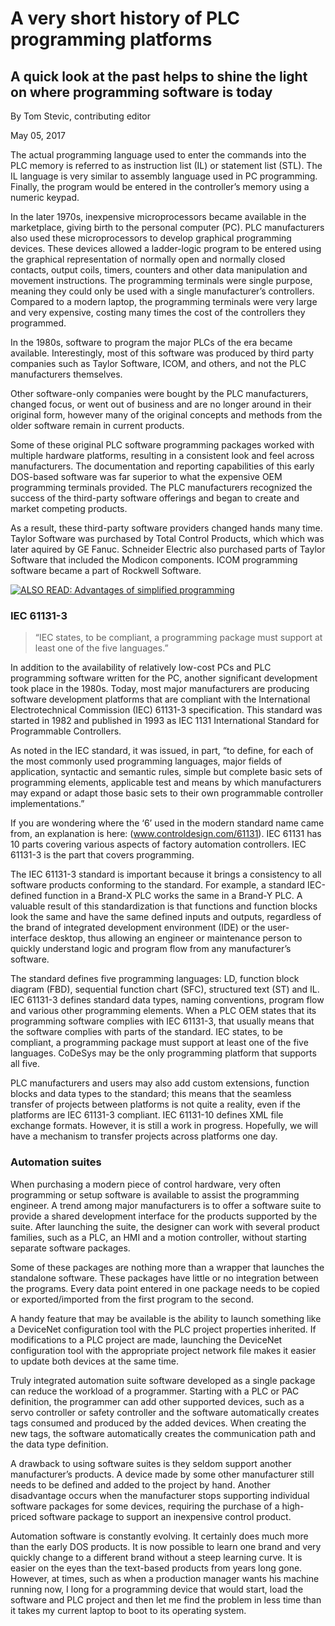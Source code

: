 # A very short history of PLC programming platforms

## A quick look at the past helps to shine the light on where programming software is today

By Tom Stevic, contributing editor

May 05, 2017

The actual programming language used to enter the commands into the PLC memory is referred to as instruction list (IL) or statement list (STL). The IL language is very similar to assembly language used in PC programming. Finally, the program would be entered in the controller’s memory using a numeric keypad.

In the later 1970s, inexpensive microprocessors became available in the marketplace, giving birth to the personal computer (PC). PLC manufacturers also used these microprocessors to develop graphical programming devices. These devices allowed a ladder-logic program to be entered using the graphical representation of normally open and normally closed contacts, output coils, timers, counters and other data manipulation and movement instructions. The programming terminals were single purpose, meaning they could only be used with a single manufacturer’s controllers. Compared to a modern laptop, the programming terminals were very large and very expensive, costing many times the cost of the controllers they programmed.

In the 1980s, software to program the major PLCs of the era became available. Interestingly, most of this software was produced by third party companies such as Taylor Software, ICOM, and others, and not the PLC manufacturers themselves.

Other software-only companies were bought by the PLC manufacturers, changed focus, or went out of business and are no longer around in their original form, however many of the original concepts and methods from the older software remain in current products.

Some of these original PLC software programming packages worked with multiple hardware platforms, resulting in a consistent look and feel across manufacturers. The documentation and reporting capabilities of this early DOS-based software was far superior to what the expensive OEM programming terminals provided. The PLC manufacturers recognized the success of the third-party software offerings and began to create and market competing products.

As a result, these third-party software providers changed hands many time. Taylor Software was purchased by Total Control Products, which which was later aquired by GE Fanuc. Schneider Electric also purchased parts of Taylor Software that included the Modicon components. ICOM programming software became a part of Rockwell Software.

[![ALSO READ: Advantages of simplified programming](https://no-cache.hubspot.com/cta/default/450117/6df429fe-4463-4937-801a-5ee3609b0220.png)](http://cta-redirect.hubspot.com/cta/redirect/450117/6df429fe-4463-4937-801a-5ee3609b0220)

### IEC 61131-3

> “IEC states, to be compliant, a programming package must support at least one of the five languages.”

In addition to the availability of relatively low-cost PCs and PLC programming software written for the PC, another significant development took place in the 1980s. Today, most major manufacturers are producing software development platforms that are compliant with the International Electrotechnical Commission (IEC) 61131-3 specification. This standard was started in 1982 and published in 1993 as IEC 1131 International Standard for Programmable Controllers.

As noted in the IEC standard, it was issued, in part, “to define, for each of the most commonly used programming languages, major fields of application, syntactic and semantic rules, simple but complete basic sets of programming elements, applicable test and means by which manufacturers may expand or adapt those basic sets to their own programmable controller implementations.”

If you are wondering where the ‘6’ used in the modern standard name came from, an explanation is here: (www.controldesign.com/61131). IEC 61131 has 10 parts covering various aspects of factory automation controllers. IEC 61131-3 is the part that covers programming.

The IEC 61131-3 standard is important because it brings a consistency to all software products conforming to the standard. For example, a standard IEC-defined function in a Brand-X PLC works the same in a Brand-Y PLC. A valuable result of this standardization is that functions and function blocks look the same and have the same defined inputs and outputs, regardless of the brand of integrated development environment (IDE) or the user-interface desktop, thus allowing an engineer or maintenance person to quickly understand logic and program flow from any manufacturer’s software.

The standard defines five programming languages: LD, function block diagram (FBD), sequential function chart (SFC), structured text (ST) and IL. IEC 61131-3 defines standard data types, naming conventions, program flow and various other programming elements. When a PLC OEM states that its programming software complies with IEC 61131-3, that usually means that the software complies with parts of the standard. IEC states, to be compliant, a programming package must support at least one of the five languages. CoDeSys may be the only programming platform that supports all five.

PLC manufacturers and users may also add custom extensions, function blocks and data types to the standard; this means that the seamless transfer of projects between platforms is not quite a reality, even if the platforms are IEC 61131-3 compliant. IEC 61131-10 defines XML file exchange formats. However, it is still a work in progress. Hopefully, we will have a mechanism to transfer projects across platforms one day.

### Automation suites

When purchasing a modern piece of control hardware, very often programming or setup software is available to assist the programming engineer. A trend among major manufacturers is to offer a software suite to provide a shared development interface for the products supported by the suite. After launching the suite, the designer can work with several product families, such as a PLC, an HMI and a motion controller, without starting separate software packages.

Some of these packages are nothing more than a wrapper that launches the standalone software. These packages have little or no integration between the programs. Every data point entered in one package needs to be copied or exported/imported from the first program to the second.

A handy feature that may be available is the ability to launch something like a DeviceNet configuration tool with the PLC project properties inherited. If modifications to a PLC project are made, launching the DeviceNet configuration tool with the appropriate project network file makes it easier to update both devices at the same time.

Truly integrated automation suite software developed as a single package can reduce the workload of a programmer. Starting with a PLC or PAC definition, the programmer can add other supported devices, such as a servo controller or safety controller and the software automatically creates tags consumed and produced by the added devices. When creating the new tags, the software automatically creates the communication path and the data type definition.

A drawback to using software suites is they seldom support another manufacturer’s products. A device made by some other manufacturer still needs to be defined and added to the project by hand. Another disadvantage occurs when the manufacturer stops supporting individual software packages for some devices, requiring the purchase of a high-priced software package to support an inexpensive control product.

Automation software is constantly evolving. It certainly does much more than the early DOS products. It is now possible to learn one brand and very quickly change to a different brand without a steep learning curve. It is easier on the eyes than the text-based products from years long gone. However, at times, such as when a production manager wants his machine running now, I long for a programming device that would start, load the software and PLC project and then let me find the problem in less time than it takes my current laptop to boot to its operating system.